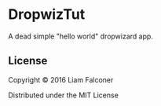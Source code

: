 # DropwizTut

A dead simple "hello world" dropwizard app.

## License

Copyright © 2016 Liam Falconer

Distributed under the MIT License

